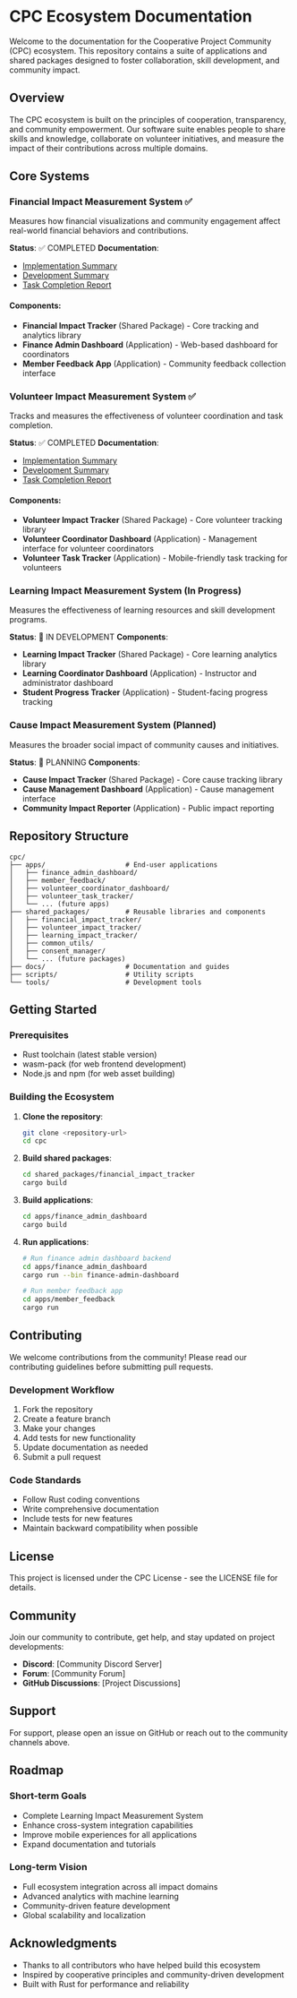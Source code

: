 # CPC Ecosystem Documentation

Welcome to the documentation for the Cooperative Project Community (CPC) ecosystem. This repository contains a suite of applications and shared packages designed to foster collaboration, skill development, and community impact.

## Overview

The CPC ecosystem is built on the principles of cooperation, transparency, and community empowerment. Our software suite enables people to share skills and knowledge, collaborate on volunteer initiatives, and measure the impact of their contributions across multiple domains.

## Core Systems

### Financial Impact Measurement System ✅
Measures how financial visualizations and community engagement affect real-world financial behaviors and contributions.

**Status**: ✅ COMPLETED
**Documentation**: 
- [Implementation Summary](financial_impact_implementation_summary.md)
- [Development Summary](financial_impact_development_summary.md)
- [Task Completion Report](TASK_COMPLETION_FINANCIAL_IMPACT_MEASUREMENT.md)

#### Components:
- **Financial Impact Tracker** (Shared Package) - Core tracking and analytics library
- **Finance Admin Dashboard** (Application) - Web-based dashboard for coordinators
- **Member Feedback App** (Application) - Community feedback collection interface

### Volunteer Impact Measurement System ✅
Tracks and measures the effectiveness of volunteer coordination and task completion.

**Status**: ✅ COMPLETED
**Documentation**: 
- [Implementation Summary](volunteer_impact_implementation_summary.md)
- [Development Summary](volunteer_impact_development_summary.md)
- [Task Completion Report](TASK_COMPLETION_VOLUNTEER_IMPACT_MEASUREMENT.md)

#### Components:
- **Volunteer Impact Tracker** (Shared Package) - Core volunteer tracking library
- **Volunteer Coordinator Dashboard** (Application) - Management interface for volunteer coordinators
- **Volunteer Task Tracker** (Application) - Mobile-friendly task tracking for volunteers

### Learning Impact Measurement System (In Progress)
Measures the effectiveness of learning resources and skill development programs.

**Status**: 🚧 IN DEVELOPMENT
**Components**:
- **Learning Impact Tracker** (Shared Package) - Core learning analytics library
- **Learning Coordinator Dashboard** (Application) - Instructor and administrator dashboard
- **Student Progress Tracker** (Application) - Student-facing progress tracking

### Cause Impact Measurement System (Planned)
Measures the broader social impact of community causes and initiatives.

**Status**: 🔧 PLANNING
**Components**:
- **Cause Impact Tracker** (Shared Package) - Core cause tracking library
- **Cause Management Dashboard** (Application) - Cause management interface
- **Community Impact Reporter** (Application) - Public impact reporting

## Repository Structure

```
cpc/
├── apps/                    # End-user applications
│   ├── finance_admin_dashboard/
│   ├── member_feedback/
│   ├── volunteer_coordinator_dashboard/
│   ├── volunteer_task_tracker/
│   └── ... (future apps)
├── shared_packages/         # Reusable libraries and components
│   ├── financial_impact_tracker/
│   ├── volunteer_impact_tracker/
│   ├── learning_impact_tracker/
│   ├── common_utils/
│   ├── consent_manager/
│   └── ... (future packages)
├── docs/                    # Documentation and guides
├── scripts/                 # Utility scripts
└── tools/                   # Development tools
```

## Getting Started

### Prerequisites
- Rust toolchain (latest stable version)
- wasm-pack (for web frontend development)
- Node.js and npm (for web asset building)

### Building the Ecosystem

1. **Clone the repository**:
   ```bash
   git clone <repository-url>
   cd cpc
   ```

2. **Build shared packages**:
   ```bash
   cd shared_packages/financial_impact_tracker
   cargo build
   ```

3. **Build applications**:
   ```bash
   cd apps/finance_admin_dashboard
   cargo build
   ```

4. **Run applications**:
   ```bash
   # Run finance admin dashboard backend
   cd apps/finance_admin_dashboard
   cargo run --bin finance-admin-dashboard
   
   # Run member feedback app
   cd apps/member_feedback
   cargo run
   ```

## Contributing

We welcome contributions from the community! Please read our contributing guidelines before submitting pull requests.

### Development Workflow
1. Fork the repository
2. Create a feature branch
3. Make your changes
4. Add tests for new functionality
5. Update documentation as needed
6. Submit a pull request

### Code Standards
- Follow Rust coding conventions
- Write comprehensive documentation
- Include tests for new features
- Maintain backward compatibility when possible

## License

This project is licensed under the CPC License - see the LICENSE file for details.

## Community

Join our community to contribute, get help, and stay updated on project developments:
- **Discord**: [Community Discord Server]
- **Forum**: [Community Forum]
- **GitHub Discussions**: [Project Discussions]

## Support

For support, please open an issue on GitHub or reach out to the community channels above.

## Roadmap

### Short-term Goals
- Complete Learning Impact Measurement System
- Enhance cross-system integration capabilities
- Improve mobile experiences for all applications
- Expand documentation and tutorials

### Long-term Vision
- Full ecosystem integration across all impact domains
- Advanced analytics with machine learning
- Community-driven feature development
- Global scalability and localization

## Acknowledgments

- Thanks to all contributors who have helped build this ecosystem
- Inspired by cooperative principles and community-driven development
- Built with Rust for performance and reliability